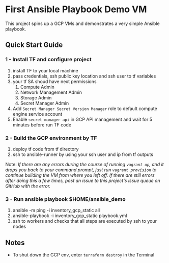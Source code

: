 # First Ansible Playbook Demo VM

This project spins up a GCP VMs and demonstrates a very simple Ansible playbook.

## Quick Start Guide

### 1 - Install TF and configure project

  1. install TF to your local machine
  2. pass credentials, ssh public key location and ssh user to tf variables
  3. your tf SA shoud have next permissions 
     1. Compute Admin
     2. Network Management Admin
     3. Storage Admin
     4. Secret Manager Admin
  4. Add `Secret Manager Secret Version Manager` role to default compute engine service account
  5. Enable `secret manager api` in GCP API management and wait for 5 minutes before run TF code



### 2 - Build the GCP environment by TF

  1. deploy tf code from tf directory
  2. ssh to ansible-runner by using your ssh user and ip from tf outputs

Note: *If there are any errors during the course of running `vagrant up`, and it drops you back to your command prompt, just run `vagrant provision` to continue building the VM from where you left off. If there are still errors after doing this a few times, post an issue to this project's issue queue on GitHub with the error.*

### 3 - Run ansible playbook $HOME/ansible_demo
  1. ansible -m ping -i inventory_gcp_static all
  2. ansible-playbook -i inventory_gcp_static playbook.yml
  3. ssh to workers and checks that all steps are executed by ssh to your nodes

## Notes

  - To shut down the GCP env, enter `terraform destroy` in the Terminal 
  
